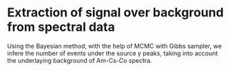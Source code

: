 # Extraction of signal over background from spectral data
Using the Bayesian method, with the help of MCMC with Gibbs sampler, we infere the number of events under the source $\gamma$ peaks, taking into account the underlaying background of Am-Cs-Co spectra.
